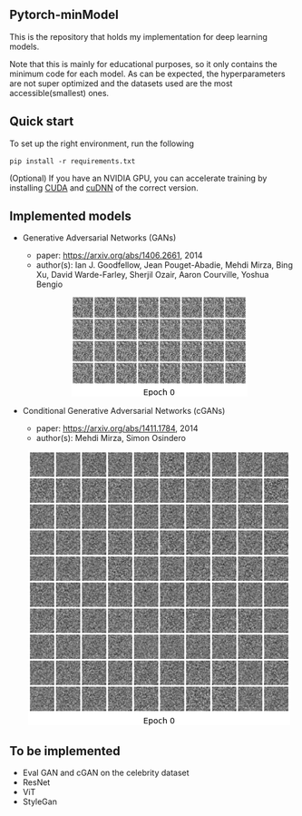 ## Pytorch-minModel
This is the repository that holds my implementation for deep learning models. 

Note that this is mainly for educational purposes, so it only contains the minimum code for each model. As can be expected, the hyperparameters are not super optimized and the datasets used are the most accessible(smallest) ones.

## Quick start
To set up the right environment, run the following
```
pip install -r requirements.txt
```
(Optional) If you have an NVIDIA GPU, you can accelerate training by installing [CUDA](https://developer.nvidia.com/cuda-downloads/) and [cuDNN](https://developer.nvidia.com/cudnn) of the correct version.


## Implemented models
- Generative Adversarial Networks (GANs)
  - paper: https://arxiv.org/abs/1406.2661, 2014
  - author(s): Ian J. Goodfellow, Jean Pouget-Abadie, Mehdi Mirza, Bing Xu, David Warde-Farley, Sherjil Ozair, Aaron Courville, Yoshua Bengio
  
  <p align="center"><img src="assets/gan.gif"></p>
  
  
- Conditional Generative Adversarial Networks (cGANs)
  - paper: https://arxiv.org/abs/1411.1784, 2014
  - author(s): Mehdi Mirza, Simon Osindero

  <p align="center"><img src="assets/cGAN.gif"></p>

## To be implemented
- Eval GAN and cGAN on the celebrity dataset
- ResNet
- ViT
- StyleGan

